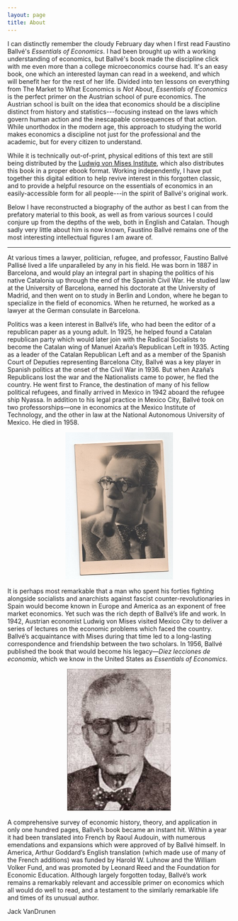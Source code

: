 ```yaml
---
layout: page
title: About
---
```


I can distinctly remember the cloudy February day when I first read Faustino
Ballvé's *Essentials of Economics*. I had been brought up with a working
understanding of economics, but Ballvé's book made the discipline click with me
even more than a college microeconomics course had. It's an easy book, one
which an interested layman can read in a weekend, and which will benefit her
for the rest of her life. Divided into ten lessons on everything from The Market
to What Economics is *Not* About, *Essentials of Economics* is the perfect
primer on the Austrian school of pure economics. The Austrian school is built on
the idea that economics should be a discipline distinct from history and
statistics---focusing instead on the laws which govern human action and the
inescapable consequences of that action. While unorthodox in the modern age,
this approach to studying the world makes economics a discipline not just for
the professional and the academic, but for every citizen to understand.

While it is technically out-of-print, physical editions of this text are still
being distributed by the
[Ludwig von Mises Institute](https://mises.org/library/essentials-economics),
which also distributes this book in a proper ebook format. Working
independently, I have put together this digital edition to help revive interest
in this forgotten classic, and to provide a helpful resource on the essentials
of economics in an easily-accessible form for all people---in the spirit of
Ballvé's original work.

Below I have reconstructed a biography of the author as best I can from the
prefatory material to this book, as well as from
various sources I could conjure up from the depths of the web, both in English
and Catalan. Though sadly very little about him is now known, Faustino Ballvé
remains one of the most interesting intellectual figures I am aware of.

---

At various times a lawyer, politician, refugee, and professor, Faustino Ballvé
Pallisé lived a life unparalleled by any in his field. He was born in 1887 in
Barcelona, and would play an integral part in shaping the politics of his native
Catalonia up through the end of the Spanish Civil War. He studied law at the
University of Barcelona, earned his doctorate at the University of Madrid, and
then went on to study in Berlin and London, where he began to specialize in the
field of economics. When he returned, he worked as a lawyer at the German
consulate in Barcelona.

Politics was a keen interest in Ballvé’s life, who had been the editor of a
republican paper as a young adult. In 1925, he helped found a Catalan republican
party which would later join with the Radical Socialists to become the Catalan
wing of Manuel Azaña’s Republican Left in 1935. Acting as a leader of the
Catalan Republican Left and as a member of the Spanish Court of Deputies
representing Barcelona City, Ballvé was a key player in Spanish politics at the
onset of the Civil War in 1936. But when Azaña’s Republicans lost the war and
the Nationalists came to power, he fled the country. He went first to France,
the destination of many of his fellow political refugees, and finally arrived in
Mexico in 1942 aboard the refugee ship Nyassa. In addition to his legal practice
in Mexico City, Ballvé took on two professorships—one in economics at the Mexico
Institute of Technology, and the other in law at the National Autonomous
University of Mexico. He died in 1958.

<p align="center">
<img alt="A young Faustino Ballvé, courtesy of Wikimedia Commons" src="/assets/ballve.jpg" title="A young Faustino Ballvé, courtesy of Wikimedia Commons" />
</p>

It is perhaps most remarkable that a man who spent his forties fighting
alongside socialists and anarchists against fascist counter-revolutionaries in
Spain would become known in Europe and America as an exponent of free market
economics. Yet such was the rich depth of Ballvé’s life and work. In 1942,
Austrian economist Ludwig von Mises visited Mexico City to deliver a series of
lectures on the economic problems which faced the country. Ballvé’s acquaintance
with Mises during that time led to a long-lasting correspondence and friendship
between the two scholars. In 1956, Ballvé published the book that would become
his legacy—*Diez lecciones de economía*, which we know in the United States as
*Essentials of Economics*.

<p align="center">
<img alt="An old Faustino Ballvé, courtesy of the Foundation for Economic Education" src="/assets/ballve2.jpg" title="An old Faustino Ballvé, courtesy of the Foundation for Economic Education" />
</p>

A comprehensive survey of economic history, theory, and application in only one
hundred pages, Ballvé’s book became an instant hit. Within a year it had been
translated into French by Raoul Audouin, with numerous emendations and
expansions which were approved of by Ballvé himself. In America, Arthur
Goddard’s English translation (which made use of many of the French additions)
was funded by Harold W. Luhnow and the William Volker Fund, and was promoted by
Leonard Reed and the Foundation for Economic Education. Although largely
forgotten today, Ballvé’s work remains a remarkably relevant and accessible
primer on economics which all would do well to read, and a testament to the
similarly remarkable life and times of its unusual author.

Jack VanDrunen
